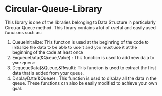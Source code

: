 # Circular-Queue-Library
This library is one of the libraries belonging to Data Structure in particularly Circular Queue method.
This library contains a lot of useful and easily used functions such as:
1. QueueInitialize: This function is used at the beginning of the code to initialize the data to be able to use it and you must use it at the beginning of the code at least once
2. EnqueueData(&Queue,Value)  : This function is used to add new data to your queue.
3. DequeueData(&Queue,&Result): This function is used to extract the first data that is added from your queue.
4. DisplayData(&Queue)        : This function is used to display all the data in the queue.
These functions can also be easily modified to achieve your own goal.
